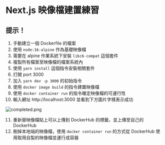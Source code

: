 # Next.js 映像檔建置練習

## 提示！

1. 手動建立一個 Dockerfile 的檔案
2. 使用 `node:16-alpine` 作為基礎映像檔
3. 需要在 alpine 作業系統下安裝 `libc6-compat` 這個套件
4. 複製所有檔案至映像檔的檔案系統內
5. 使用 `yarn install` 這個指令安裝相關套件
6. 打開 port 3000
7. 加入 `yarn dev -p 3000` 的初始指令
8. 使用 `docker image build` 的指令建置映像檔
9. 使用 `docker container run` 的指令確定映像檔的可運行性
10. 輸入網址 http://localhost:3000 並看到下方圖片字樣表示成功

![completed.png](https://robert-chang.s3.ap-northeast-2.amazonaws.com/blog-images/d4bry.png)

11. 重新替映像檔貼上可以上傳到 DockerHub 的標籤，並上傳至自己的 DockerHub
12. 刪掉本地端的映像檔，使用 `docker container run` 的方式從 DockerHub 使用取用自製的映像檔並運行成容器